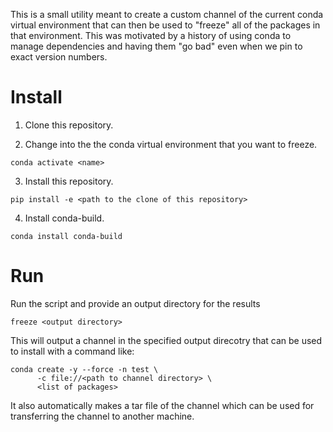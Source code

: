 This is a small utility meant to create a custom channel of the current
conda virtual environment that can then be used to "freeze" all of the
packages in that environment. This was motivated by a history of using
conda to manage dependencies and having them "go bad" even when we pin
to exact version numbers.

Install
=======

1) Clone this repository.

2) Change into the the conda virtual environment that you want to freeze.
```
conda activate <name>
```

3) Install this repository. 
```
pip install -e <path to the clone of this repository>
```

4)  Install conda-build.
```
conda install conda-build
```

Run
===

Run the script and provide an output directory for the results
```
freeze <output directory>
```

This will output a channel in the specified output direcotry that can be
used to install with a command like:
```
conda create -y --force -n test \
      -c file://<path to channel directory> \
      <list of packages>
```
It also automatically makes a tar file of the channel which can be used for
transferring the channel to another machine.
